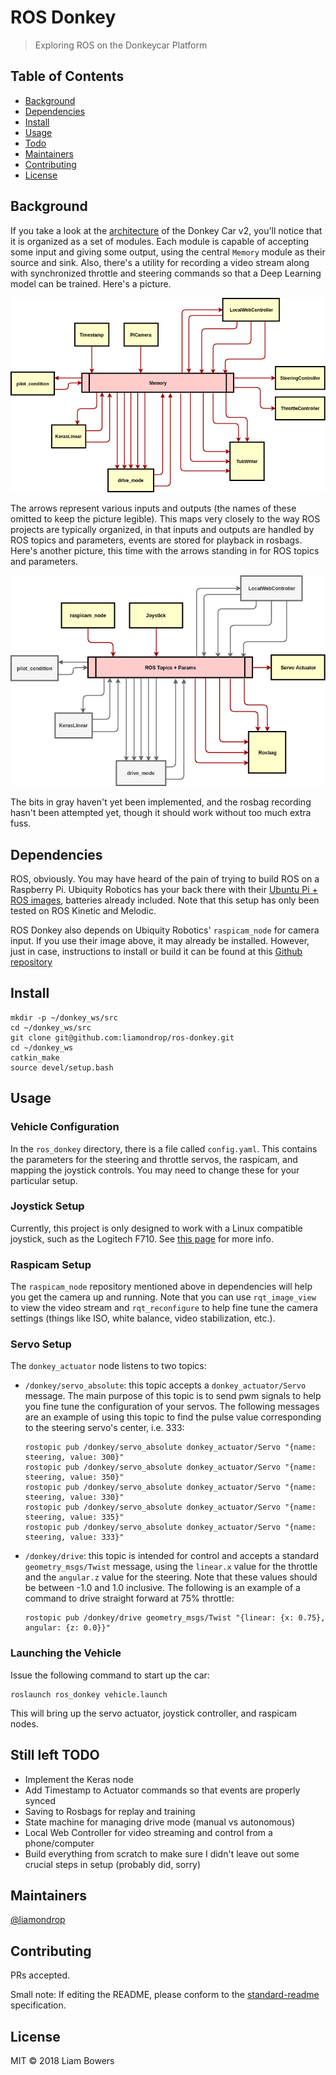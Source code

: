 # ROS Donkey

> Exploring ROS on the Donkeycar Platform


## Table of Contents

- [Background](#background)
- [Dependencies](#dependencies)
- [Install](#install)
- [Usage](#usage)
- [Todo](#todo)
- [Maintainers](#maintainers)
- [Contributing](#contributing)
- [License](#license)

## Background

If you take a look at the [architecture](https://github.com/autorope/donkeycar/blob/dev/donkeycar/templates/donkey2.py) of the Donkey Car v2, you'll notice that it is organized as a set of modules. Each module is capable of accepting some input and giving some output, using the central `Memory` module as their source and sink. Also, there's a utility for recording a video stream along with synchronized throttle and steering commands so that a Deep Learning model can be trained. Here's a picture.

![Donkey Car Architecture](./images/donkey_car_architecture.png)

The arrows represent various inputs and outputs (the names of these omitted to keep the picture legible). This maps very closely to the way ROS projects are typically organized, in that inputs and outputs are handled by ROS topics and parameters, events are stored for playback in rosbags. Here's another picture, this time with the arrows standing in for ROS topics and parameters.

![ROS Donkey Architecture](./images/ros_donkey_architecture.png)

The bits in gray haven't yet been implemented, and the rosbag recording hasn't been attempted yet, though it should work without too much extra fuss.

## Dependencies

ROS, obviously. You may have heard of the pain of trying to build ROS on a Raspberry Pi. Ubiquity Robotics has your back there with their [Ubuntu Pi + ROS images](https://downloads.ubiquityrobotics.com/pi.html), batteries already included. Note that this setup has only been tested on ROS Kinetic and Melodic.

ROS Donkey also depends on Ubiquity Robotics' `raspicam_node` for camera input. If you use their image above, it may already be installed. However, just in case, instructions to install or build it can be found at this [Github repository](https://github.com/UbiquityRobotics/raspicam_node)

## Install

```
mkdir -p ~/donkey_ws/src
cd ~/donkey_ws/src
git clone git@github.com:liamondrop/ros-donkey.git
cd ~/donkey_ws
catkin_make
source devel/setup.bash
```

## Usage

### Vehicle Configuration

In the `ros_donkey` directory, there is a file called `config.yaml`. This contains the parameters for the steering and throttle servos, the raspicam, and mapping the joystick controls. You may need to change these for your particular setup.

### Joystick Setup

Currently, this project is only designed to work with a Linux compatible joystick, such as the Logitech F710. See [this page](http://wiki.ros.org/joy/Tutorials/ConfiguringALinuxJoystick) for more info.

### Raspicam Setup

The `raspicam_node` repository mentioned above in dependencies will help you get the camera up and running. Note that you can use `rqt_image_view` to view the video stream and `rqt_reconfigure` to help fine tune the camera settings (things like ISO, white balance, video stabilization, etc.).

### Servo Setup

The `donkey_actuator` node listens to two topics:

 - `/donkey/servo_absolute`: this topic accepts a `donkey_actuator/Servo` message. The main purpose of this topic is to send pwm signals to help you fine tune the configuration of your servos. The following messages are an example of using this topic to find the pulse value corresponding to the steering servo's center, i.e. 333:
    ```
    rostopic pub /donkey/servo_absolute donkey_actuator/Servo "{name: steering, value: 300}"
    rostopic pub /donkey/servo_absolute donkey_actuator/Servo "{name: steering, value: 350}"
    rostopic pub /donkey/servo_absolute donkey_actuator/Servo "{name: steering, value: 330}"
    rostopic pub /donkey/servo_absolute donkey_actuator/Servo "{name: steering, value: 335}"
    rostopic pub /donkey/servo_absolute donkey_actuator/Servo "{name: steering, value: 333}"
    ```
 - `/donkey/drive`: this topic is intended for control and accepts a standard `geometry_msgs/Twist` message, using the `linear.x` value for the throttle and the `angular.z` value for the steering. Note that these values should be between -1.0 and 1.0 inclusive. The following is an example of a command to drive straight forward at 75% throttle:
    ```
    rostopic pub /donkey/drive geometry_msgs/Twist "{linear: {x: 0.75}, angular: {z: 0.0}}"
    ```

### Launching the Vehicle

Issue the following command to start up the car:

```
roslaunch ros_donkey vehicle.launch
```

This will bring up the servo actuator, joystick controller, and raspicam nodes.

## Still left TODO

 - Implement the Keras node
 - Add Timestamp to Actuator commands so that events are properly synced
 - Saving to Rosbags for replay and training
 - State machine for managing drive mode (manual vs autonomous)
 - Local Web Controller for video streaming and control from a phone/computer
 - Build everything from scratch to make sure I didn't leave out some crucial steps in setup (probably did, sorry)

## Maintainers

[@liamondrop](https://github.com/liamondrop)

## Contributing

PRs accepted.

Small note: If editing the README, please conform to the [standard-readme](https://github.com/RichardLitt/standard-readme) specification.

## License

MIT © 2018 Liam Bowers
